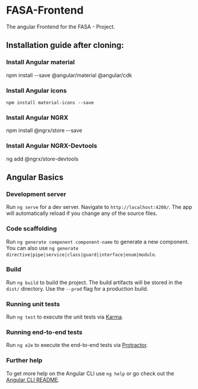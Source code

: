 # FASA-Frontend

The angular Frontend for the FASA - Project.

## Installation guide after cloning:

### Install Angular material
  npm install --save @angular/material @angular/cdk
  
### Install Angular icons
  	npm install material-icons --save
  
### Install Angular NGRX
  npm install @ngrx/store --save
  
### Install Angular NGRX-Devtools
  ng add @ngrx/store-devtools

## Angular Basics
### Development server

Run `ng serve` for a dev server. Navigate to `http://localhost:4200/`. The app will automatically reload if you change any of the source files.

### Code scaffolding

Run `ng generate component component-name` to generate a new component. You can also use `ng generate directive|pipe|service|class|guard|interface|enum|module`.

### Build

Run `ng build` to build the project. The build artifacts will be stored in the `dist/` directory. Use the `--prod` flag for a production build.

### Running unit tests

Run `ng test` to execute the unit tests via [Karma](https://karma-runner.github.io).

### Running end-to-end tests

Run `ng e2e` to execute the end-to-end tests via [Protractor](http://www.protractortest.org/).

### Further help

To get more help on the Angular CLI use `ng help` or go check out the [Angular CLI README](https://github.com/angular/angular-cli/blob/master/README.md).


